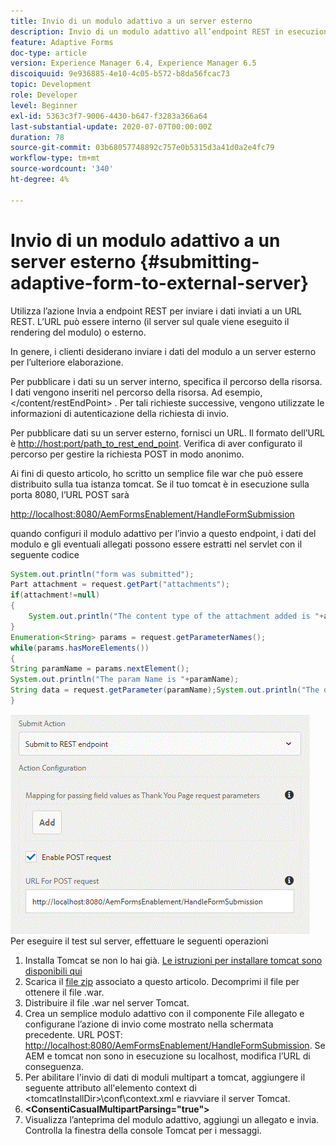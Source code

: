 ```yaml
---
title: Invio di un modulo adattivo a un server esterno
description: Invio di un modulo adattivo all’endpoint REST in esecuzione su un server esterno
feature: Adaptive Forms
doc-type: article
version: Experience Manager 6.4, Experience Manager 6.5
discoiquuid: 9e936885-4e10-4c05-b572-b8da56fcac73
topic: Development
role: Developer
level: Beginner
exl-id: 5363c3f7-9006-4430-b647-f3283a366a64
last-substantial-update: 2020-07-07T00:00:00Z
duration: 78
source-git-commit: 03b68057748892c757e0b5315d3a41d0a2e4fc79
workflow-type: tm+mt
source-wordcount: '340'
ht-degree: 4%

---
```


# Invio di un modulo adattivo a un server esterno {#submitting-adaptive-form-to-external-server}

Utilizza l’azione Invia a endpoint REST per inviare i dati inviati a un URL REST. L’URL può essere interno (il server sul quale viene eseguito il rendering del modulo) o esterno.

In genere, i clienti desiderano inviare i dati del modulo a un server esterno per l’ulteriore elaborazione.

Per pubblicare i dati su un server interno, specifica il percorso della risorsa. I dati vengono inseriti nel percorso della risorsa. Ad esempio, &lt;/content/restEndPoint> . Per tali richieste successive, vengono utilizzate le informazioni di autenticazione della richiesta di invio.

Per pubblicare dati su un server esterno, fornisci un URL. Il formato dell’URL è <http://host:port/path_to_rest_end_point>. Verifica di aver configurato il percorso per gestire la richiesta POST in modo anonimo.

Ai fini di questo articolo, ho scritto un semplice file war che può essere distribuito sulla tua istanza tomcat. Se il tuo tomcat è in esecuzione sulla porta 8080, l’URL POST sarà

<http://localhost:8080/AemFormsEnablement/HandleFormSubmission>

quando configuri il modulo adattivo per l’invio a questo endpoint, i dati del modulo e gli eventuali allegati possono essere estratti nel servlet con il seguente codice

```java
System.out.println("form was submitted");
Part attachment = request.getPart("attachments");
if(attachment!=null)
{
    System.out.println("The content type of the attachment added is "+attachment.getContentType());
}
Enumeration<String> params = request.getParameterNames();
while(params.hasMoreElements())
{
String paramName = params.nextElement();
System.out.println("The param Name is "+paramName);
String data = request.getParameter(paramName);System.out.println("The data  is "+data);
}
```

![formsubmit](assets/formsubmission.gif)
Per eseguire il test sul server, effettuare le seguenti operazioni

1. Installa Tomcat se non lo hai già. [Le istruzioni per installare tomcat sono disponibili qui](https://helpx.adobe.com/experience-manager/kt/forms/using/preparing-datasource-for-form-data-model-tutorial-use.html)
1. Scarica il [file zip](assets/aemformsenablement.zip) associato a questo articolo. Decomprimi il file per ottenere il file .war.
1. Distribuire il file .war nel server Tomcat.
1. Crea un semplice modulo adattivo con il componente File allegato e configurane l’azione di invio come mostrato nella schermata precedente. URL POST: <http://localhost:8080/AemFormsEnablement/HandleFormSubmission>. Se AEM e tomcat non sono in esecuzione su localhost, modifica l’URL di conseguenza.
1. Per abilitare l&#39;invio di dati di moduli multipart a tomcat, aggiungere il seguente attributo all&#39;elemento context di &lt;tomcatInstallDir>\conf\context.xml e riavviare il server Tomcat.
1. **&lt;ConsentiCasualMultipartParsing=&quot;true&quot;>**
1. Visualizza l’anteprima del modulo adattivo, aggiungi un allegato e invia. Controlla la finestra della console Tomcat per i messaggi.
